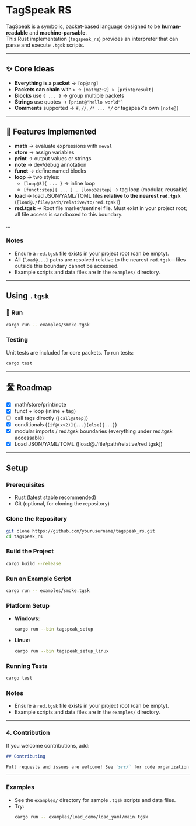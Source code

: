# TagSpeak RS

TagSpeak is a symbolic, packet-based language designed to be **human-readable** and **machine-parsable**.  
This Rust implementation (`tagspeak_rs`) provides an interpreter that can parse and execute `.tgsk` scripts.

---

## ✨ Core Ideas
- **Everything is a packet** → `[op@arg]`
- **Packets can chain** with `>` → `[math@2+2] > [print@result]`
- **Blocks** use `{ ... }` → group multiple packets
- **Strings** use quotes → `[print@"hello world"]`
- **Comments** supported → `#`, `//`, `/* ... */` or tagspeak's own `[note@]`

---

## 🔧 Features Implemented
- **math** → evaluate expressions with `meval`
- **store** → assign variables
- **print** → output values or strings
- **note** → dev/debug annotation
- **funct** → define named blocks
- **loop** → two styles:
  - `[loop@3]{ ... }` → inline loop
  - `[funct:step]{ ... } … [loop3@step]` → tag loop (modular, reusable)
- **load** → load JSON/YAML/TOML files **relative to the nearest `red.tgsk`**  
  (`[load@./file/path/relative/to/red.tgsk]`)
- **red.tgsk** → Root file marker/sentinel file. Must exist in your project root; all file access is sandboxed to this boundary.

...

### Notes

- Ensure a `red.tgsk` file exists in your project root (can be empty).
- All `[load@...]` paths are resolved relative to the nearest `red.tgsk`—files outside this boundary cannot be accessed.
- Example scripts and data files are in the `examples/` directory.

---

## Using `.tgsk`

### 🚀 Run

```bash
cargo run -- examples/smoke.tgsk
```

### Testing

Unit tests are included for core packets.
To run tests:
```bash
cargo test
```
---

## 🛣 Roadmap
- [x] math/store/print/note
- [x] funct + loop (inline + tag)
- [ ] call tags directly (`[call@step]`)
- [X] conditionals (`[if@(x>2)]{...}[else]{...}`)
- [X] modular imports / red.tgsk boundaries (everything under red.tgsk accessable)
- [x] Load JSON/YAML/TOML ([load@./file/path/relative/red.tgsk])

---

## Setup

### Prerequisites

- [Rust](https://www.rust-lang.org/tools/install) (latest stable recommended)
- Git (optional, for cloning the repository)

### Clone the Repository

```bash
git clone https://github.com/yourusername/tagspeak_rs.git
cd tagspeak_rs
```

### Build the Project

```bash
cargo build --release
```

### Run an Example Script

```bash
cargo run -- examples/smoke.tgsk
```

### Platform Setup

- **Windows:**  
  ```bash
  cargo run --bin tagspeak_setup
  ```
- **Linux:**  
  ```bash
  cargo run --bin tagspeak_setup_linux
  ```

### Running Tests

```bash
cargo test
```

### Notes

- Ensure a `red.tgsk` file exists in your project root (can be empty).
- Example scripts and data files are in the `examples/` directory.

---

### 4. **Contribution**

If you welcome contributions, add:

```markdown
## Contributing

Pull requests and issues are welcome! See `src/` for code organization.
```

---

### Examples

- See the `examples/` directory for sample `.tgsk` scripts and data files.
- Try:  
  ```bash
  cargo run -- examples/load_demo/load_yaml/main.tgsk
  ```
